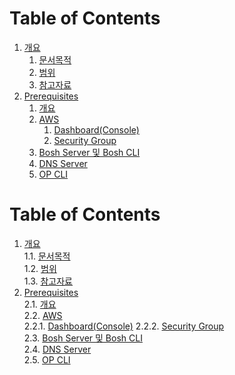 # Table of Contents

1. [개요](#1-개요)
	1. [문서목적](#11-문서목적)	
	2. [범위](#12-범위)	
	3. [참고자료](#13-참고자료)	
2. [Prerequisites](#2-prerequisites)	
	1.	[개요](#21-개요)	
	2.	[AWS](#22-aws)		
		1.	[Dashboard(Console)](#221-dashboad(consol))	
		2.	[Security Group](#222-security-group)		
	3.	[Bosh Server 및 Bosh CLI](#23-bosh-server-및-bosh-cli)	
	4.	[DNS Server](#24-dns-server)	
	5.	[OP CLI](#25-op-cli)	


# Table of Contents

1. [개요](#1-개요)	
	1.1. [문서목적](#11-문서목적)	
	1.2. [범위](#12-범위)	
	1.3. [참고자료](#13-참고자료)	
2. [Prerequisites](#2-prerequisites)	
	2.1. [개요](#21-개요)	
	2.2. [AWS](#22-aws)		
		2.2.1.	[Dashboard(Console)](#221-dashboad(consol))	
		2.2.2.	[Security Group](#222-security-group)		
	2.3.	[Bosh Server 및 Bosh CLI](#23-bosh-server-및-bosh-cli)	
	2.4.	[DNS Server](#24-dns-server)	
	2.5.	[OP CLI](#25-op-cli)	
